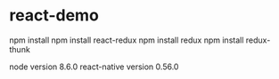 # react-demo

npm install
npm install react-redux
npm install redux
npm install redux-thunk

node version 8.6.0
react-native version 0.56.0
